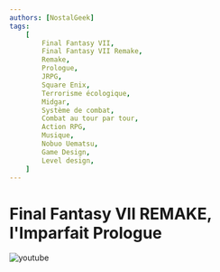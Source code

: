 ```yaml
---
authors: [NostalGeek]
tags:
    [
        Final Fantasy VII,
        Final Fantasy VII Remake,
        Remake,
        Prologue,
        JRPG,
        Square Enix,
        Terrorisme écologique,
        Midgar,
        Système de combat,
        Combat au tour par tour,
        Action RPG,
        Musique,
        Nobuo Uematsu,
        Game Design,
        Level design,
    ]
---
```


# Final Fantasy VII REMAKE, l'Imparfait Prologue

![youtube](https://www.youtube.com/watch?v=v9y89CTtijI)
